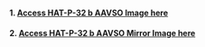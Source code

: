 #### 1. [Access HAT-P-32 b AAVSO Image here](hatp32b.png)
#### 2. [Access HAT-P-32 b AAVSO Mirror Image here](hatp32b_mirror.png)